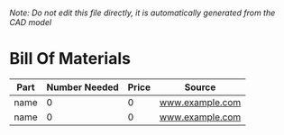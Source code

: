 ###### Note: Do not edit this file directly, it is automatically generated from the CAD model 
# Bill Of Materials 
 |Part|Number Needed|Price|Source| 
 |----|----------|-----|-----|
|name|0|0|www.example.com|
|name|0|0|www.example.com|